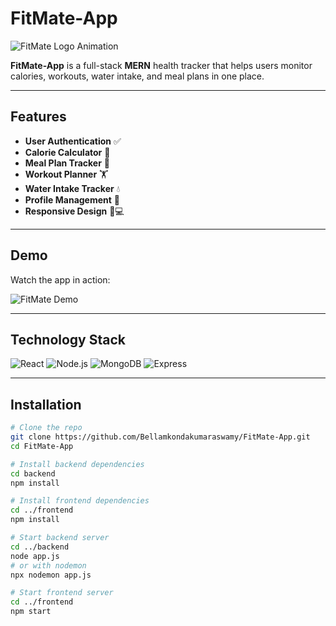 # FitMate-App

![FitMate Logo Animation](./assets/fitmate-animation.gif)

**FitMate-App** is a full-stack **MERN** health tracker that helps users monitor calories, workouts, water intake, and meal plans in one place.

---

## Features

- **User Authentication** ✅  
- **Calorie Calculator** 🥗  
- **Meal Plan Tracker** 🍎  
- **Workout Planner** 🏋️  
- **Water Intake Tracker** 💧  
- **Profile Management** 👤  
- **Responsive Design** 📱💻  

---

## Demo

Watch the app in action:  

![FitMate Demo](./assets/demo.gif)

---

## Technology Stack

![React](https://img.shields.io/badge/React-61DAFB?logo=react&logoColor=white)
![Node.js](https://img.shields.io/badge/Node.js-339933?logo=node.js&logoColor=white)
![MongoDB](https://img.shields.io/badge/MongoDB-47A248?logo=mongodb&logoColor=white)
![Express](https://img.shields.io/badge/Express-000000?logo=express&logoColor=white)

---

## Installation

```bash
# Clone the repo
git clone https://github.com/Bellamkondakumaraswamy/FitMate-App.git
cd FitMate-App

# Install backend dependencies
cd backend
npm install

# Install frontend dependencies
cd ../frontend
npm install

# Start backend server
cd ../backend
node app.js
# or with nodemon
npx nodemon app.js

# Start frontend server
cd ../frontend
npm start
